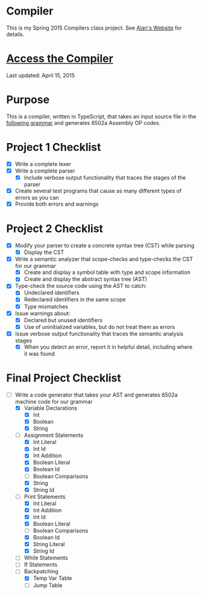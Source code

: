 Compiler
========

This is my Spring 2015 Compilers class project.
See [Alan's Website](http://www.labouseur.com/courses/compilers/) for details.

[Access the Compiler](http://andrewbaran.github.io/CompilerProject/)
===========================================================
Last updated: April 15, 2015


Purpose
=======

This is a compiler, written in TypeScript, that takes an input source file in the [following grammar](http://www.labouseur.com/courses/compilers/grammar.pdf) and generates 6502a Assembly OP codes.


Project 1 Checklist
===================

- [x] Write a complete lexer
- [x] Write a complete parser
	- [x] Include verbose output functionality that traces the stages of the parser
- [x] Create several test programs that cause as many different types of errors as you can
- [x] Provide both errors and warnings

Project 2 Checklist
===================

- [x] Modify your parser to create a concrete syntax tree (CST) while parsing
	- [x] Display the CST
- [x] Write a semantic analyzer that scope-checks and type-checks the CST for our grammar
	- [x] Create and display a symbol table with type and scope information
	- [x] Create and display the abstract syntax tree (AST)
- [x] Type-check the source code using the AST to catch:
	- [x] Undeclared identifiers
	- [x] Redeclared identifiers in the same scope
	- [x] Type mismatches
- [x] Issue warnings about:
	- [x] Declared but unused identifiers
	- [x] Use of uninitialized variables, but do not treat them as errors
- [x] Issue verbose output functionality that traces the semantic analysis stages
	- [x] When you detect an error, report it in helpful detail, including where it was found 

Final Project Checklist
=======================

- [ ] Write a code generator that takes your AST and generates 6502a machine code for our grammar 
	- [x] Variable Declarations
		- [x] Int
		- [x] Boolean
		- [x] String
	- [ ] Assignment Statements
		- [x] Int Literal
		- [x] Int Id
		- [x] Int Addition
		- [x] Boolean Literal
		- [x] Boolean Id
		- [ ] Boolean Comparisons
		- [x] String
		- [x] String Id
	- [ ] Print Statements
		- [x] Int Literal
		- [x] Int Addition
		- [x] Int Id
		- [x] Boolean Literal
		- [ ] Boolean Comparisons
		- [x] Boolean Id
		- [x] String Literal
		- [x] String Id
	- [ ] While Statements
	- [ ] If Statements
	- [ ] Backpatching
		- [x] Temp Var Table
		- [ ] Jump Table